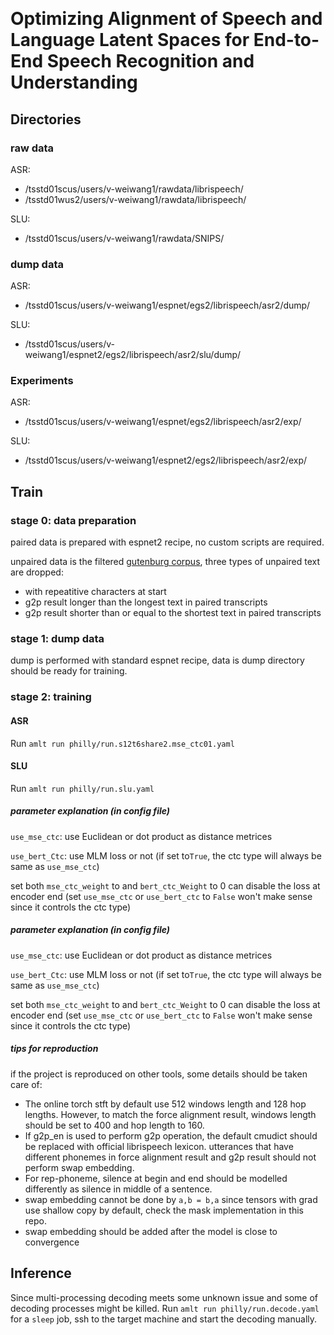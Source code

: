 ​	

# Optimizing Alignment of Speech and Language Latent Spaces for End-to-End Speech Recognition and Understanding

## Directories

### raw data

ASR: 

- /tsstd01scus/users/v-weiwang1/rawdata/librispeech/
-  /tsstd01wus2/users/v-weiwang1/rawdata/librispeech/

SLU: 

- /tsstd01scus/users/v-weiwang1/rawdata/SNIPS/

### dump data

ASR: 

- /tsstd01scus/users/v-weiwang1/espnet/egs2/librispeech/asr2/dump/

SLU: 

- /tsstd01scus/users/v-weiwang1/espnet2/egs2/librispeech/asr2/slu/dump/

### Experiments

ASR: 

- /tsstd01scus/users/v-weiwang1/espnet/egs2/librispeech/asr2/exp/

SLU: 

- /tsstd01scus/users/v-weiwang1/espnet2/egs2/librispeech/asr2/exp/

## Train

### stage 0: data preparation

paired data is prepared with espnet2 recipe, no custom scripts are required. 

unpaired data is the filtered [gutenburg corpus](https://www.openslr.org/resources/12/original-books.tar.gz), three types of unpaired text are dropped:

- with repeatitive characters at start
- g2p result longer than the longest text in paired transcripts
- g2p result shorter than or equal to the shortest text in paired transcripts 

### stage 1: dump data

dump is performed with standard espnet recipe, data is dump directory should be ready for training.

### stage 2: training

#### ASR

Run `amlt run philly/run.s12t6share2.mse_ctc01.yaml` 

#### SLU
Run `amlt run philly/run.slu.yaml`

##### parameter explanation (in config file)

`use_mse_ctc`: use Euclidean or dot product as distance metrices

`use_bert_Ctc`: use MLM loss or not (if set to`True`, the ctc type will always be same as `use_mse_ctc`)

set both `mse_ctc_weight` to and `bert_ctc_Weight` to 0 can disable the loss at encoder end (set `use_mse_ctc` or `use_bert_ctc`  to `False` won't make sense since it controls the ctc type)

##### parameter explanation (in config file)

`use_mse_ctc`: use Euclidean or dot product as distance metrices

`use_bert_Ctc`: use MLM loss or not (if set to`True`, the ctc type will always be same as `use_mse_ctc`)

set both `mse_ctc_weight` to and `bert_ctc_Weight` to 0 can disable the loss at encoder end (set `use_mse_ctc` or `use_bert_ctc`  to `False` won't make sense since it controls the ctc type)

##### tips for reproduction

if the project is reproduced on other tools, some details should be taken care of:

- The online torch stft by default use 512 windows length and 128 hop lengths. However, to match the force alignment result, windows length should be set to 400 and hop length to 160.
- If g2p_en is used to perform g2p operation, the default cmudict should be replaced with official librispeech lexicon. utterances that have different phonemes in force alignment result and g2p result should not perform swap embedding.
- For rep-phoneme, silence at begin and end should be modelled differently as silence in middle of a sentence.
- swap embedding cannot be done by `a,b = b,a` since tensors with grad use shallow copy by default, check the mask implementation in this repo.
- swap embedding should be added after the model is close to convergence

## Inference

Since multi-processing decoding meets some unknown issue and some of decoding processes might be killed. Run ```amlt run philly/run.decode.yaml``` for a `sleep` job, ssh to the target machine and start the decoding manually.
